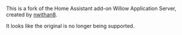 This is a fork of the Home Assistant add-on Willow Application Server, created by [nwithan8](https://github.com/nwithan8/hassio-addons).

It looks like the original is no longer being supported.

